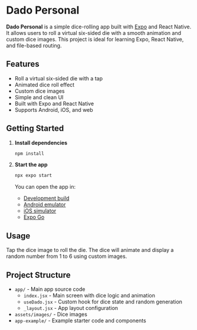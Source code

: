 
# Dado Personal

**Dado Personal** is a simple dice-rolling app built with [Expo](https://expo.dev) and React Native. It allows users to roll a virtual six-sided die with a smooth animation and custom dice images. This project is ideal for learning Expo, React Native, and file-based routing.

## Features

- Roll a virtual six-sided die with a tap
- Animated dice roll effect
- Custom dice images
- Simple and clean UI
- Built with Expo and React Native
- Supports Android, iOS, and web

## Getting Started

1. **Install dependencies**

   ```bash
   npm install
   ```

2. **Start the app**

   ```bash
   npx expo start
   ```

   You can open the app in:
   - [Development build](https://docs.expo.dev/develop/development-builds/introduction/)
   - [Android emulator](https://docs.expo.dev/workflow/android-studio-emulator/)
   - [iOS simulator](https://docs.expo.dev/workflow/ios-simulator/)
   - [Expo Go](https://expo.dev/go)

## Usage

Tap the dice image to roll the die. The dice will animate and display a random number from 1 to 6 using custom images.

## Project Structure

- `app/` - Main app source code
  - `index.jsx` - Main screen with dice logic and animation
  - `useDado.jsx` - Custom hook for dice state and random generation
  - `_layout.jsx` - App layout configuration
- `assets/images/` - Dice images
- `app-example/` - Example starter code and components

